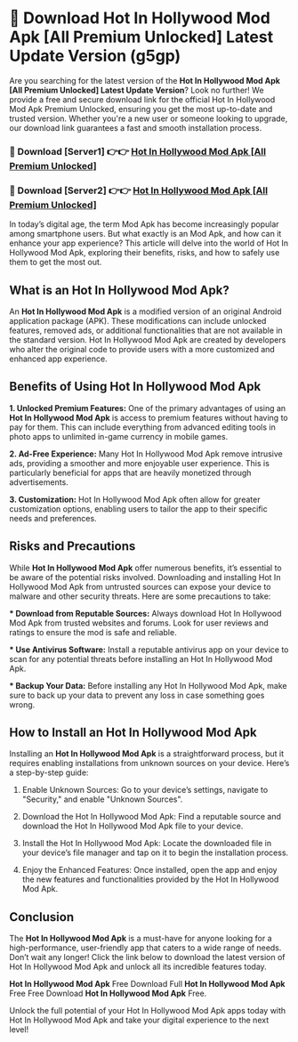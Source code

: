 # 🤖 Download Hot In Hollywood Mod Apk [All Premium Unlocked] Latest Update Version (g5gp)

Are you searching for the latest version of the <strong>Hot In Hollywood Mod Apk [All Premium Unlocked] Latest Update Version</strong>? Look no further! We provide a free and secure download link for the official Hot In Hollywood Mod Apk Premium Unlocked, ensuring you get the most up-to-date and trusted version. Whether you're a new user or someone looking to upgrade, our download link guarantees a fast and smooth installation process.


<h3>📌 Download [Server1] 👉👉 <a href="https://hapymods.com?title=Hot+In+Hollywood+Mod+Apk&ref=3B1">Hot In Hollywood Mod Apk [All Premium Unlocked]</a></h3>

<h3>📌 Download [Server2] 👉👉 <a href="https://hapymods.com?title=Hot+In+Hollywood+Mod+Apk&ref=3B1">Hot In Hollywood Mod Apk [All Premium Unlocked]</a></h3>


In today’s digital age, the term Mod Apk has become increasingly popular among smartphone users. But what exactly is an Mod Apk, and how can it enhance your app experience? This article will delve into the world of Hot In Hollywood Mod Apk, exploring their benefits, risks, and how to safely use them to get the most out.


<h2>What is an Hot In Hollywood Mod Apk?</h2>

An <strong>Hot In Hollywood Mod Apk</strong> is a modified version of an original Android application package (APK). These modifications can include unlocked features, removed ads, or additional functionalities that are not available in the standard version. Hot In Hollywood Mod Apk are created by developers who alter the original code to provide users with a more customized and enhanced app experience.


<h2>Benefits of Using Hot In Hollywood Mod Apk</h2>

<strong> 1. Unlocked Premium Features:</strong> One of the primary advantages of using an <strong>Hot In Hollywood Mod Apk</strong> is access to premium features without having to pay for them. This can include everything from advanced editing tools in photo apps to unlimited in-game currency in mobile games.

<strong> 2. Ad-Free Experience:</strong> Many Hot In Hollywood Mod Apk remove intrusive ads, providing a smoother and more enjoyable user experience. This is particularly beneficial for apps that are heavily monetized through advertisements.

<strong> 3. Customization:</strong> Hot In Hollywood Mod Apk often allow for greater customization options, enabling users to tailor the app to their specific needs and preferences.


<h2>Risks and Precautions</h2>

While <strong>Hot In Hollywood Mod Apk</strong> offer numerous benefits, it’s essential to be aware of the potential risks involved. Downloading and installing Hot In Hollywood Mod Apk from untrusted sources can expose your device to malware and other security threats. Here are some precautions to take:

<strong> * Download from Reputable Sources:</strong> Always download Hot In Hollywood Mod Apk from trusted websites and forums. Look for user reviews and ratings to ensure the mod is safe and reliable.

<strong> * Use Antivirus Software:</strong> Install a reputable antivirus app on your device to scan for any potential threats before installing an Hot In Hollywood Mod Apk.

<strong> * Backup Your Data:</strong> Before installing any Hot In Hollywood Mod Apk, make sure to back up your data to prevent any loss in case something goes wrong.


<h2>How to Install an Hot In Hollywood Mod Apk</h2>

Installing an <strong>Hot In Hollywood Mod Apk</strong> is a straightforward process, but it requires enabling installations from unknown sources on your device. Here’s a step-by-step guide:

 1. Enable Unknown Sources: Go to your device’s settings, navigate to "Security," and enable "Unknown Sources".

 2. Download the Hot In Hollywood Mod Apk: Find a reputable source and download the Hot In Hollywood Mod Apk file to your device.

 3. Install the Hot In Hollywood Mod Apk: Locate the downloaded file in your device’s file manager and tap on it to begin the installation process.

 4. Enjoy the Enhanced Features: Once installed, open the app and enjoy the new features and functionalities provided by the Hot In Hollywood Mod Apk.


<h2><strong>Conclusion</strong></h2>

The <strong>Hot In Hollywood Mod Apk</strong> is a must-have for anyone looking for a high-performance, user-friendly app that caters to a wide range of needs. Don’t wait any longer! Click the link below to download the latest version of Hot In Hollywood Mod Apk and unlock all its incredible features today.

<strong>Hot In Hollywood Mod Apk</strong> Free Download Full <strong>Hot In Hollywood Mod Apk</strong> Free Free Download <strong>Hot In Hollywood Mod Apk</strong> Free.

Unlock the full potential of your Hot In Hollywood Mod Apk apps today with Hot In Hollywood Mod Apk and take your digital experience to the next level!